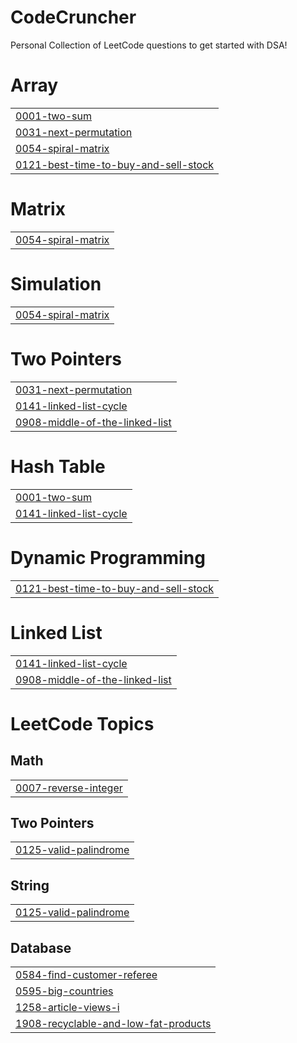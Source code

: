 # CodeCruncher
Personal Collection of LeetCode questions to get started with DSA!


# Array
|  |
| ------- |
| [0001-two-sum](https://github.com/VividhPandey003/CodeCruncher/tree/master/0001-two-sum) |
| [0031-next-permutation](https://github.com/VividhPandey003/CodeCruncher/tree/master/0031-next-permutation) |
| [0054-spiral-matrix](https://github.com/VividhPandey003/CodeCruncher/tree/master/0054-spiral-matrix) |
| [0121-best-time-to-buy-and-sell-stock](https://github.com/VividhPandey003/CodeCruncher/tree/master/0121-best-time-to-buy-and-sell-stock) |
# Matrix
|  |
| ------- |
| [0054-spiral-matrix](https://github.com/VividhPandey003/CodeCruncher/tree/master/0054-spiral-matrix) |
# Simulation
|  |
| ------- |
| [0054-spiral-matrix](https://github.com/VividhPandey003/CodeCruncher/tree/master/0054-spiral-matrix) |
# Two Pointers
|  |
| ------- |
| [0031-next-permutation](https://github.com/VividhPandey003/CodeCruncher/tree/master/0031-next-permutation) |
| [0141-linked-list-cycle](https://github.com/VividhPandey003/CodeCruncher/tree/master/0141-linked-list-cycle) |
| [0908-middle-of-the-linked-list](https://github.com/VividhPandey003/CodeCruncher/tree/master/0908-middle-of-the-linked-list) |
# Hash Table
|  |
| ------- |
| [0001-two-sum](https://github.com/VividhPandey003/CodeCruncher/tree/master/0001-two-sum) |
| [0141-linked-list-cycle](https://github.com/VividhPandey003/CodeCruncher/tree/master/0141-linked-list-cycle) |
# Dynamic Programming
|  |
| ------- |
| [0121-best-time-to-buy-and-sell-stock](https://github.com/VividhPandey003/CodeCruncher/tree/master/0121-best-time-to-buy-and-sell-stock) |
# Linked List
|  |
| ------- |
| [0141-linked-list-cycle](https://github.com/VividhPandey003/CodeCruncher/tree/master/0141-linked-list-cycle) |
| [0908-middle-of-the-linked-list](https://github.com/VividhPandey003/CodeCruncher/tree/master/0908-middle-of-the-linked-list) |
<!---LeetCode Topics Start-->
# LeetCode Topics
## Math
|  |
| ------- |
| [0007-reverse-integer](https://github.com/VividhPandey003/CodeCruncher/tree/master/0007-reverse-integer) |
## Two Pointers
|  |
| ------- |
| [0125-valid-palindrome](https://github.com/VividhPandey003/CodeCruncher/tree/master/0125-valid-palindrome) |
## String
|  |
| ------- |
| [0125-valid-palindrome](https://github.com/VividhPandey003/CodeCruncher/tree/master/0125-valid-palindrome) |
## Database
|  |
| ------- |
| [0584-find-customer-referee](https://github.com/VividhPandey003/CodeCruncher/tree/master/0584-find-customer-referee) |
| [0595-big-countries](https://github.com/VividhPandey003/CodeCruncher/tree/master/0595-big-countries) |
| [1258-article-views-i](https://github.com/VividhPandey003/CodeCruncher/tree/master/1258-article-views-i) |
| [1908-recyclable-and-low-fat-products](https://github.com/VividhPandey003/CodeCruncher/tree/master/1908-recyclable-and-low-fat-products) |
<!---LeetCode Topics End-->
